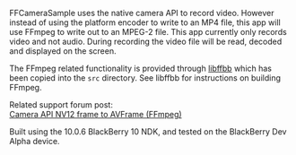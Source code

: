 FFCameraSample uses the native camera API to record video. However instead of using the platform encoder to write to an MP4 file, this app will use FFmpeg to write out to an MPEG-2 file. This app currently only records video and not audio. During recording the video file will be read, decoded and displayed on the screen.

The FFmpeg related functionality is provided through [libffbb](https://github.com/hardisonbrewing/libffbb) which has been copied into the `src` directory. See libffbb for instructions on building FFmpeg.

Related support forum post:  
[Camera API NV12 frame to AVFrame (FFmpeg)](http://supportforums.blackberry.com/t5/Native-Development/Camera-API-NV12-frame-to-AVFrame-FFmpeg/td-p/1842089)

Built using the 10.0.6 BlackBerry 10 NDK, and tested on the BlackBerry Dev Alpha device.